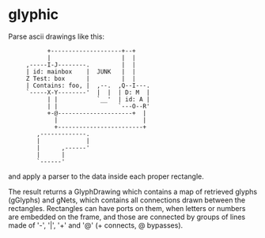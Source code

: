 # glyphic

Parse ascii drawings like this:

```
           +--------------------+--+
           |                    |  |
     ,-----I-J--------.         |  |
     | id: mainbox    |  JUNK   |  |
     Z Test: box      |         |  |
     | Contains: foo, |  ,--.  ,Q--I---.
     `-----X-Y--------'  |  |  | D: M  |
           | |           `__'  | id: A |
           | |                 `---O--R'
           +-@---------------------+  |
             |                        |
             +------------------------+
        ,-------------.
        |             |
        |      ,------'
        |      |
        `------'
```

and apply a parser to the data inside each proper rectangle.

The result returns a GlyphDrawing which contains a map of retrieved glyphs (gGlyphs) and
gNets, which contains all connections drawn between the rectangles.  Rectangles can have
ports on them, when letters or numbers are embedded on the frame, and those are connected
by groups of lines made of '-', '|', '+' and '@' (+ connects, @ bypasses).

